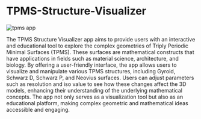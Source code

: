 # TPMS-Structure-Visualizer

![tpms app](https://github.com/akshansh11/TPMS-Structure-Visualizer/assets/47514698/594d7297-86ff-4300-8381-6c6a0b8707ce)


The TPMS Structure Visualizer app aims to provide users with an interactive and educational tool to explore the complex geometries of Triply Periodic Minimal Surfaces (TPMS). These surfaces are mathematical constructs that have applications in fields such as material science, architecture, and biology. By offering a user-friendly interface, the app allows users to visualize and manipulate various TPMS structures, including Gyroid, Schwarz D, Schwarz P, and Neovius surfaces. Users can adjust parameters such as resolution and iso value to see how these changes affect the 3D models, enhancing their understanding of the underlying mathematical concepts. The app not only serves as a visualization tool but also as an educational platform, making complex geometric and mathematical ideas accessible and engaging.
